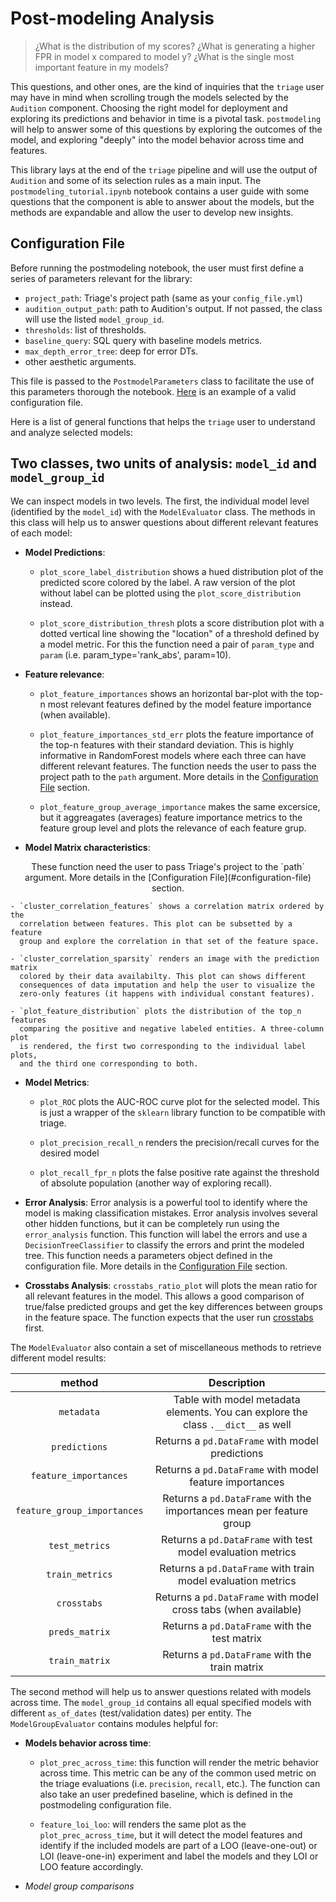 # Post-modeling Analysis

> ¿What is the distribution of my scores? ¿What is generating a higher FPR in
> model x compared to model y? ¿What is the single most important feature in my
> models?

This questions, and other ones, are the kind of inquiries that the `triage` user
may have in mind when scrolling trough the models selected by the `Audition`
component. Choosing the right model for deployment and exploring its predictions
and behavior in time is a pivotal task. `postmodeling` will help to answer some
of this questions by exploring the outcomes of the model, and exploring "deeply"
into the model behavior across time and features. 

This library lays at the end of the `triage` pipeline and will use the output of
`Audition` and some of its selection rules as a main input. The
`postmodeling_tutorial.ipynb` notebook contains a user guide with some questions
that the component is able to answer about the models, but the methods are
expandable and allow the user to develop new insights.  

## Configuration File

Before running the postmodeling notebook, the user must first define a series
of parameters relevant for the library: 

  - `project_path`: Triage's project path (same as your `config_file.yml`)
  - `audition_output_path`: path to Audition's output. If not passed, the class
    will use the listed `model_group_id`.
  - `thresholds`: list of thresholds. 
  - `baseline_query`: SQL query with baseline models metrics.
  - `max_depth_error_tree`: deep for error DTs.
  - other aesthetic arguments. 

This file is passed to the `PostmodelParameters` class to facilitate the use of
this parameters thorough the notebook. [Here](postmodeling_config_example.yaml)
is an example of a valid configuration file. 

Here is a list of general functions that helps the `triage` user to understand
and analyze selected models:

## Two classes, two units of analysis: `model_id` and `model_group_id`

We can inspect models in two levels. The first, the individual model level
(identified by the `model_id`) with the `ModelEvaluator` class. The methods in
this class  will help us to answer questions about different relevant features
of each model: 

 - **Model Predictions**: 
     - `plot_score_label_distribution` shows a hued distribution plot of the predicted
       score colored by the label. A raw version of the plot without label can
       be plotted using the `plot_score_distribution` instead.

     - `plot_score_distribution_thresh` plots a score distribution plot with
       a dotted vertical line showing the "location" of a threshold defined by
       a model metric. For this the function need a pair of `param_type` and `param`
       (i.e. param_type='rank_abs', param=10).
       
 - **Feature relevance**:
     - `plot_feature_importances` shows an horizontal bar-plot with the top-n most
       relevant features defined by the model feature importance (when available). 

     - `plot_feature_importances_std_err` plots the feature importance of the
       top-n features with their standard deviation. This is highly informative
       in RandomForest models where each three can have different relevant
       features. The function needs the user to pass the project path to the `path`
       argument. More details in the [Configuration File](#configuration-file) section.

     - `plot_feature_group_average_importance` makes the same excersice, but it
       aggreagates (averages) feature importance metrics to the feature group
       level and plots the relevance of each feature grup. 

 - **Model Matrix characteristics**:
 
 <p align="center"> 
 These function need the user to pass Triage's project to the `path` argument.
 More details in the [Configuration File](#configuration-file) section. 
 </p>
 
    - `cluster_correlation_features` shows a correlation matrix ordered by the
      correlation between features. This plot can be subsetted by a feature
      group and explore the correlation in that set of the feature space. 

    - `cluster_correlation_sparsity` renders an image with the prediction matrix
      colored by their data availabilty. This plot can shows different
      consequences of data imputation and help the user to visualize the
      zero-only features (it happens with individual constant features). 

    - `plot_feature_distribution` plots the distribution of the top_n features
      comparing the positive and negative labeled entities. A three-column plot
      is rendered, the first two corresponding to the individual label plots,
      and the third one corresponding to both. 

 - **Model Metrics**:
   - `plot_ROC` plots the AUC-ROC curve plot for the selected model. This is
     just a wrapper of the `sklearn` library function to be compatible with
     triage.

   - `plot_precision_recall_n` renders the precision/recall curves for the
     desired model
     
   - `plot_recall_fpr_n` plots the false positive rate against the threshold of
     absolute population (another way of exploring recall).

 - **Error Analysis**: Error analysis is a powerful tool to identify where the
   model is making classification mistakes. Error analysis involves several
   other hidden functions, but it can be completely run using the
   `error_analysis` function. This function will label the errors and use
   a `DecisionTreeClassifier` to classify the errors and print the modeled
   tree. This function needs a parameters object defined in the configuration
   file. More details in the [Configuration File](#configuration-file)
   section.

 - **Crosstabs Analysis**: `crosstabs_ratio_plot` will plots the mean ratio for
   all relevant features in the model. This allows a good comparison of
   true/false predicted groups and get the key differences between groups in
   the feature space. The function expects that the user run
   [crosstabs](https://github.com/dssg/postmodel-analysis/tree/sqlqueries/postmodel/crosstabs)
   first. 

The `ModelEvaluator` also contain a set of miscellaneous methods to retrieve
different model results: 

|            method           |                                     Description                                    |
|:---------------------------:|:----------------------------------------------------------------------------------:|
|          `metadata`         | Table with model metadata elements. You can explore the class `.__dict__`  as well |
|        `predictions`        | Returns a `pd.DataFrame` with model predictions                                    |
|    `feature_importances`    | Returns a `pd.DataFrame` with model feature importances                            |
| `feature_group_importances` | Returns a `pd.DataFrame` with the importances mean  per feature group              |
|        `test_metrics`       | Returns a `pd.DataFrame` with test model evaluation metrics                        |
|       `train_metrics`       | Returns a `pd.DataFrame` with train model evaluation metrics                       |
|         `crosstabs`         | Returns a `pd.DataFrame` with model cross tabs (when available)                    |
|        `preds_matrix`       | Returns a `pd.DataFrame` with the test matrix                                      |
|        `train_matrix`       | Returns a `pd.DataFrame` with the train matrix                                     |

The second method will help us to answer questions related with models across
time. The `model_group_id` contains all equal specified models with different
`as_of_dates` (test/validation dates) per entity. The `ModelGroupEvaluator`
contains modules helpful for:

 - **Models behavior across time**:
     - `plot_prec_across_time`: this function will render the metric behavior
       across time. This metric can be any of the common used metric on the
       triage evaluations (i.e. `precision`, `recall`, etc.). The function can
       also take an user predefined baseline, which is defined in the
       postmodeling configuration file.

     - `feature_loi_loo`: will renders the same plot as the
       `plot_prec_across_time`, but it will detect the model features and
       identify if the included models are part of a LOO (leave-one-out) or LOI
       (leave-one-in) experiment and label the models and they LOI or LOO
       feature accordingly.

 - *Model group comparisons*

